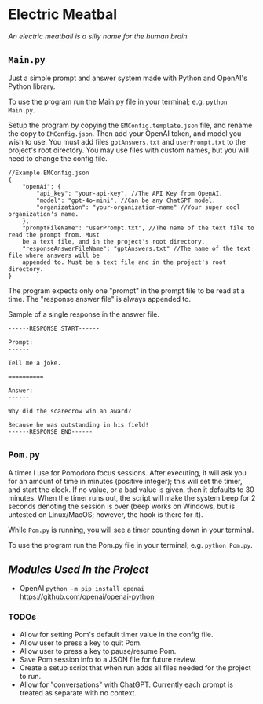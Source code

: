 # Electric Meatbal

*An electric meatball is a silly name for the human brain.*

## ```Main.py```
Just a simple prompt and answer system made with Python and OpenAI's Python library.

To use the program run the Main.py file in your terminal; e.g. ```python Main.py```.

Setup the program by copying the ```EMConfig.template.json``` file, and rename the copy to
```EMConfig.json```. Then add your OpenAI token, and model you wish to use. You must add files
```gptAnswers.txt``` and ```userPrompt.txt``` to the project's root directory. You may use files
with custom names, but you will need to change the config file.

```
//Example EMConfig.json
{
    "openAi": {
        "api_key": "your-api-key", //The API Key from OpenAI.
        "model": "gpt-4o-mini", //Can be any ChatGPT model.
        "organization": "your-organization-name" //Your super cool organization's name.
    },
    "promptFileName": "userPrompt.txt", //The name of the text file to read the prompt from. Must
    be a text file, and in the project's root directory.
    "responseAnswerFileName": "gptAnswers.txt" //The name of the text file where answers will be
    appended to. Must be a text file and in the project's root directory.
}
```

The program expects only one "prompt" in the prompt file to be read at a time. The "response answer
file" is always appended to.

Sample of a single response in the answer file.
```
------RESPONSE START------

Prompt:
------

Tell me a joke.

==========

Answer:
------

Why did the scarecrow win an award? 

Because he was outstanding in his field!
------RESPONSE END------
```

## ```Pom.py```
A timer I use for Pomodoro focus sessions. After executing, it will ask you for an amount of time
in minutes (positive integer); this will set the timer, and start the clock. If no value, or a bad
value is given, then it defaults to 30 minutes. When the timer runs out, the script will make the
system beep for 2 seconds denoting the session is over (beep works on Windows, but is untested on
Linux/MacOS; however, the hook is there for it).

While ```Pom.py``` is running, you will see a timer counting down in your terminal.

To use the program run the Pom.py file in your terminal; e.g. ```python Pom.py```.

## ***Modules Used In the Project***
- OpenAI ```python -m pip install openai``` https://github.com/openai/openai-python

### TODOs
- Allow for setting Pom's default timer value in the config file.
- Allow user to press a key to quit Pom.
- Allow user to press a key to pause/resume Pom.
- Save Pom session info to a JSON file for future review.
- Create a setup script that when run adds all files needed for the project to run.
- Allow for "conversations" with ChatGPT. Currently each prompt is treated as separate with no
context.